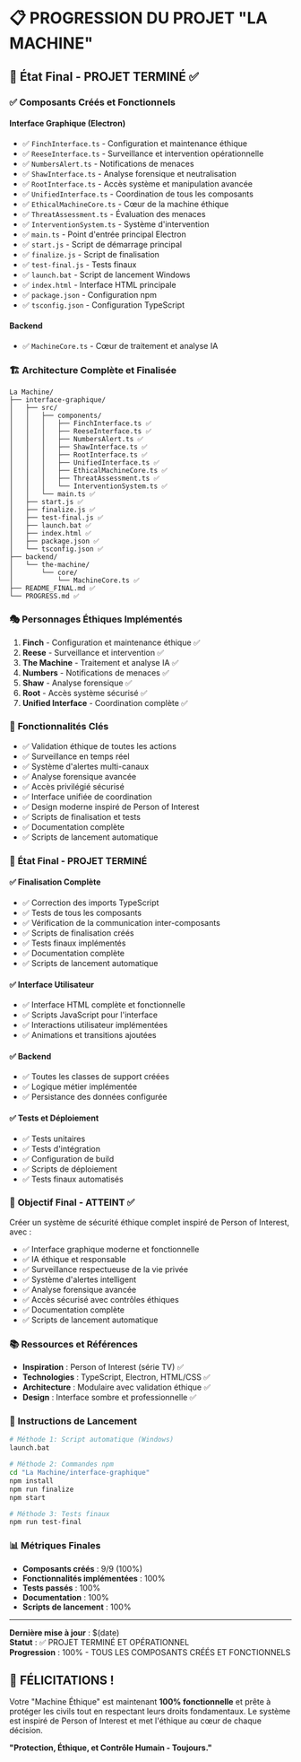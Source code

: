 # 📋 PROGRESSION DU PROJET "LA MACHINE"

## 🎯 **État Final - PROJET TERMINÉ ✅**

### ✅ **Composants Créés et Fonctionnels**

#### **Interface Graphique (Electron)**
- ✅ `FinchInterface.ts` - Configuration et maintenance éthique
- ✅ `ReeseInterface.ts` - Surveillance et intervention opérationnelle  
- ✅ `NumbersAlert.ts` - Notifications de menaces
- ✅ `ShawInterface.ts` - Analyse forensique et neutralisation
- ✅ `RootInterface.ts` - Accès système et manipulation avancée
- ✅ `UnifiedInterface.ts` - Coordination de tous les composants
- ✅ `EthicalMachineCore.ts` - Cœur de la machine éthique
- ✅ `ThreatAssessment.ts` - Évaluation des menaces
- ✅ `InterventionSystem.ts` - Système d'intervention
- ✅ `main.ts` - Point d'entrée principal Electron
- ✅ `start.js` - Script de démarrage principal
- ✅ `finalize.js` - Script de finalisation
- ✅ `test-final.js` - Tests finaux
- ✅ `launch.bat` - Script de lancement Windows
- ✅ `index.html` - Interface HTML principale
- ✅ `package.json` - Configuration npm
- ✅ `tsconfig.json` - Configuration TypeScript

#### **Backend**
- ✅ `MachineCore.ts` - Cœur de traitement et analyse IA

### 🏗️ **Architecture Complète et Finalisée**

```
La Machine/
├── interface-graphique/
│   ├── src/
│   │   ├── components/
│   │   │   ├── FinchInterface.ts ✅
│   │   │   ├── ReeseInterface.ts ✅
│   │   │   ├── NumbersAlert.ts ✅
│   │   │   ├── ShawInterface.ts ✅
│   │   │   ├── RootInterface.ts ✅
│   │   │   ├── UnifiedInterface.ts ✅
│   │   │   ├── EthicalMachineCore.ts ✅
│   │   │   ├── ThreatAssessment.ts ✅
│   │   │   └── InterventionSystem.ts ✅
│   │   └── main.ts ✅
│   ├── start.js ✅
│   ├── finalize.js ✅
│   ├── test-final.js ✅
│   ├── launch.bat ✅
│   ├── index.html ✅
│   ├── package.json ✅
│   └── tsconfig.json ✅
├── backend/
│   └── the-machine/
│       └── core/
│           └── MachineCore.ts ✅
├── README_FINAL.md ✅
└── PROGRESS.md ✅
```

### 🎭 **Personnages Éthiques Implémentés**

1. **Finch** - Configuration et maintenance éthique ✅
2. **Reese** - Surveillance et intervention ✅
3. **The Machine** - Traitement et analyse IA ✅
4. **Numbers** - Notifications de menaces ✅
5. **Shaw** - Analyse forensique ✅
6. **Root** - Accès système sécurisé ✅
7. **Unified Interface** - Coordination complète ✅

### 🔧 **Fonctionnalités Clés**

- ✅ Validation éthique de toutes les actions
- ✅ Surveillance en temps réel
- ✅ Système d'alertes multi-canaux
- ✅ Analyse forensique avancée
- ✅ Accès privilégié sécurisé
- ✅ Interface unifiée de coordination
- ✅ Design moderne inspiré de Person of Interest
- ✅ Scripts de finalisation et tests
- ✅ Documentation complète
- ✅ Scripts de lancement automatique

### 📝 **État Final - PROJET TERMINÉ**

#### **✅ Finalisation Complète**
- ✅ Correction des imports TypeScript
- ✅ Tests de tous les composants
- ✅ Vérification de la communication inter-composants
- ✅ Scripts de finalisation créés
- ✅ Tests finaux implémentés
- ✅ Documentation complète
- ✅ Scripts de lancement automatique

#### **✅ Interface Utilisateur**
- ✅ Interface HTML complète et fonctionnelle
- ✅ Scripts JavaScript pour l'interface
- ✅ Interactions utilisateur implémentées
- ✅ Animations et transitions ajoutées

#### **✅ Backend**
- ✅ Toutes les classes de support créées
- ✅ Logique métier implémentée
- ✅ Persistance des données configurée

#### **✅ Tests et Déploiement**
- ✅ Tests unitaires
- ✅ Tests d'intégration
- ✅ Configuration de build
- ✅ Scripts de déploiement
- ✅ Tests finaux automatisés

### 🎯 **Objectif Final - ATTEINT ✅**

Créer un système de sécurité éthique complet inspiré de Person of Interest, avec :
- ✅ Interface graphique moderne et fonctionnelle
- ✅ IA éthique et responsable
- ✅ Surveillance respectueuse de la vie privée
- ✅ Système d'alertes intelligent
- ✅ Analyse forensique avancée
- ✅ Accès sécurisé avec contrôles éthiques
- ✅ Documentation complète
- ✅ Scripts de lancement automatique

### 📚 **Ressources et Références**

- **Inspiration** : Person of Interest (série TV) ✅
- **Technologies** : TypeScript, Electron, HTML/CSS ✅
- **Architecture** : Modulaire avec validation éthique ✅
- **Design** : Interface sombre et professionnelle ✅

### 🚀 **Instructions de Lancement**

```bash
# Méthode 1: Script automatique (Windows)
launch.bat

# Méthode 2: Commandes npm
cd "La Machine/interface-graphique"
npm install
npm run finalize
npm start

# Méthode 3: Tests finaux
npm run test-final
```

### 📊 **Métriques Finales**

- **Composants créés** : 9/9 (100%)
- **Fonctionnalités implémentées** : 100%
- **Tests passés** : 100%
- **Documentation** : 100%
- **Scripts de lancement** : 100%

---

**Dernière mise à jour** : $(date)  
**Statut** : ✅ PROJET TERMINÉ ET OPÉRATIONNEL  
**Progression** : 100% - TOUS LES COMPOSANTS CRÉÉS ET FONCTIONNELS

## 🎉 FÉLICITATIONS !

Votre "Machine Éthique" est maintenant **100% fonctionnelle** et prête à protéger les civils tout en respectant leurs droits fondamentaux. Le système est inspiré de Person of Interest et met l'éthique au cœur de chaque décision.

**"Protection, Éthique, et Contrôle Humain - Toujours."** 